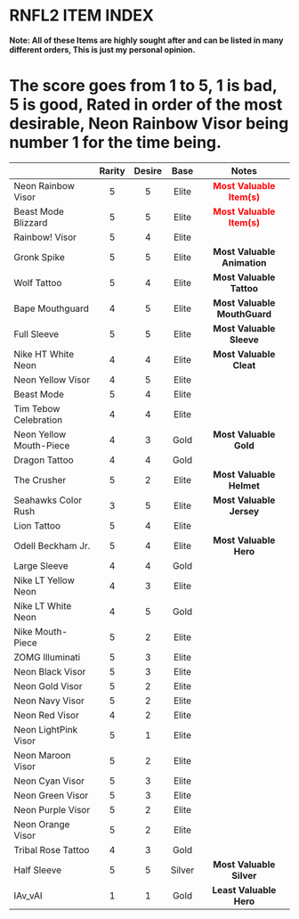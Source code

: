 
﻿RNFL2 ITEM INDEX
=============


**Note: All of these Items are highly sought after and can be listed in many different orders, This is just my personal opinion.**

The score goes from 1 to 5, 1 is bad, 5 is good, Rated in order of the most desirable, Neon Rainbow Visor being number 1 for the time being.
=============================================================
|                                         |   Rarity    |     Desire     | Base  | Notes |
| --------------------------------------- |:-----------:|:--------------:|:-----:|:-----:|
| Neon Rainbow Visor                      |      5      |        5       | Elite |<font color="red">**Most Valuable Item(s)**</font>|
| Beast Mode Blizzard                     |      5      |        5       | Elite |<font color="red">**Most Valuable Item(s)**</font>|
| Rainbow! Visor                          |      5      |        4       | Elite |       |
| Gronk Spike                             |      5      |        5       | Elite |**Most Valuable Animation**|
| Wolf Tattoo                             |      5      |        4       | Elite |**Most Valuable Tattoo**|
| Bape Mouthguard                         |      4      |        5       | Elite |**Most Valuable MouthGuard**|
| Full Sleeve                             |      5      |        5       | Elite |**Most Valuable Sleeve**|
| Nike HT White Neon                      |      4      |        4       | Elite |**Most Valuable Cleat**|
| Neon Yellow Visor                       |      4      |        5       | Elite |       |
| Beast Mode                              |      5      |        4       | Elite |       |
| Tim Tebow Celebration                   |      4      |        4       | Elite |       |
| Neon Yellow Mouth-Piece                 |      4      |        3       | Gold  |**Most Valuable Gold**|
| Dragon Tattoo                           |      4      |        4       | Gold  |       |
| The Crusher                             |      5      |        2       | Elite |**Most Valuable Helmet**|
| Seahawks Color Rush                     |      3      |        5       | Elite |**Most Valuable Jersey**|
| Lion Tattoo                             |      5      |        4       | Elite |       |
| Odell Beckham Jr.                       |      5      |        4       | Elite |**Most Valuable Hero**|
| Large Sleeve                            |      4      |        4       | Gold  |       |
| Nike LT Yellow Neon                     |      4      |        3       | Elite |       |
| Nike LT White Neon                      |      4      |        5       | Gold  |       |
| Nike Mouth-Piece                        |      5      |        2       | Elite |       |
| ZOMG Illuminati                         |      5      |        3       | Elite |       |
| Neon Black Visor                        |      5      |        3       | Elite |       |
| Neon Gold Visor                         |      5      |        2       | Elite |       |
| Neon Navy Visor                         |      5      |        2       | Elite |       |
| Neon Red Visor                          |      4      |        2       | Elite |       |
| Neon LightPink Visor                    |      5      |        1       | Elite |       |
| Neon Maroon Visor                       |      5      |        2       | Elite |       |
| Neon Cyan Visor                         |      5      |        3       | Elite |       |
| Neon Green Visor                        |      5      |        3       | Elite |       |
| Neon Purple Visor                       |      5      |        2       | Elite |       |
| Neon Orange Visor                       |      5      |        2       | Elite |       |
| Tribal Rose Tattoo                      |      4      |        3       | Gold  |       |
| Half Sleeve                             |      5      |        5       | Silver|**Most Valuable Silver**|
| IAv_vAI                                 |      1      |        1       | Gold  |**Least Valuable Hero**|


